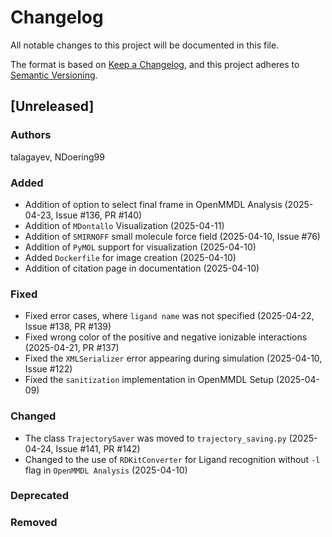 # Changelog
All notable changes to this project will be documented in this file.

The format is based on [Keep a Changelog](https://keepachangelog.com/en/1.0.0/),
and this project adheres to [Semantic Versioning](https://semver.org/spec/v2.0.0.html).

<!--
The rules for this file:
  * entries are sorted newest-first.
  * summarize sets of changes - don't reproduce every git log comment here.
  * don't ever delete anything.
  * keep the format consistent:
    * do not use tabs but use spaces for formatting
    * 79 char width
    * YYYY-MM-DD date format (following ISO 8601)
  * accompany each entry with github issue/PR number (Issue #xyz)
-->

## [Unreleased]

### Authors
talagayev, NDoering99

### Added
- Addition of option to select final frame in OpenMMDL Analysis (2025-04-23, Issue #136, PR #140)
- Addition of `MDontallo` Visualization (2025-04-11)
- Addition of `SMIRNOFF` small molecule force field (2025-04-10, Issue #76)
- Addition of `PyMOL` support for visualization (2025-04-10)
- Added `Dockerfile` for image creation  (2025-04-10)
- Addition of citation page in documentation (2025-04-10)

### Fixed
- Fixed error cases, where `ligand name` was not specified (2025-04-22, Issue #138, PR #139)
- Fixed wrong color of the positive and negative ionizable interactions (2025-04-21, PR #137)
- Fixed the `XMLSerializer` error appearing during simulation (2025-04-10, Issue #122)
- Fixed the `sanitization` implementation in OpenMMDL Setup (2025-04-09)

### Changed
- The class `TrajectorySaver` was moved to `trajectory_saving.py` (2025-04-24, Issue #141, PR #142)
- Changed to the use of `RDKitConverter` for Ligand recognition
  without `-l` flag in `OpenMMDL Analysis` (2025-04-10)

### Deprecated
<!-- Soon-to-be removed features -->

### Removed
<!-- Removed features -->
